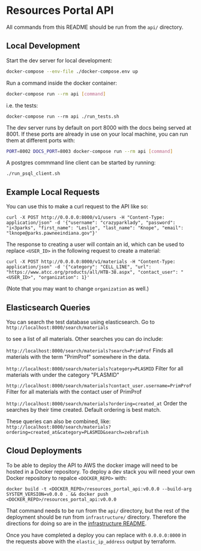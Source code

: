 # Resources Portal API

All commands from this README should be run from the `api/` directory.

## Local Development

Start the dev server for local development:

```bash
docker-compose --env-file ./docker-compose.env up
```

Run a command inside the docker container:

```bash
docker-compose run --rm api [command]
```

i.e. the tests:

```
docker-compose run --rm api ./run_tests.sh
```

The dev server runs by default on port 8000 with the docs being served at 8001.
If these ports are already in use on your local machine, you can run them at different ports with:

```bash
PORT=8002 DOCS_PORT=8003 docker-compose run --rm api [command]
```

A postgres commmand line client can be started by running:

```
./run_psql_client.sh
```

## Example Local Requests

You can use this to make a curl request to the API like so:

```
curl -X POST http://0.0.0.0:8000/v1/users -H "Content-Type: application/json" -d '{"username": "crazyparklady", "password": "i<3parks", "first_name": "Leslie", "last_name": "Knope", "email": "lknope@parks.pawneeindiana.gov"}'
```

The response to creating a user will contain an id, which can be used to replace `<USER_ID>` in the following request to create a material:

```
curl -X POST http://0.0.0.0:8000/v1/materials -H "Content-Type: application/json" -d '{"category": "CELL_LINE", "url": "https://www.atcc.org/products/all/HTB-38.aspx", "contact_user": "<USER_ID>", "organization": 1}'
```

(Note that you may want to change `organization` as well.)

## Elasticsearch Queries

You can search the test database using elasticsearch. Go to
```http://localhost:8000/search/materials```

to see a list of all materials. Other searches you can do include:

```http://localhost:8000/search/materials?search=PrimProf```
Finds all materials with the term "PrimProf" somewhere in the data.

```http://localhost:8000/search/materials?category=PLASMID```
Filter for all materials with under the category "PLASMID"

```http://localhost:8000/search/materials?contact_user.username=PrimProf```
Filter for all materials with the contact user of PrimProf

```http://localhost:8000/search/materials?ordering=created_at```
Order the searches by their time created. Default ordering is best match.

These queries can also be combined, like:
```http://localhost:8000/search/materials?ordering=created_at&category=PLASMID&search=zebrafish```

## Cloud Deployments

To be able to deploy the API to AWS the docker image will need to be hosted in a Docker repository.
To deploy a dev stack you will need your own Docker repository to repalce `<DOCKER_REPO>` with:

```
docker build -t <DOCKER_REPO>/resources_portal_api:v0.0.0 --build-arg SYSTEM_VERSION=v0.0.0 . && docker push <DOCKER_REPO>/resources_portal_api:v0.0.0
```

That command needs to be run from the `api/` directory, but the rest of the deployment should be run from `infrastructure/` directory.
Therefore the directions for doing so are in the [infrastructure README](../infrastructure/README.md).

Once you have completed a deploy you can replace with `0.0.0.0:8000` in the requests above with the `elastic_ip_address` output by terraform.
